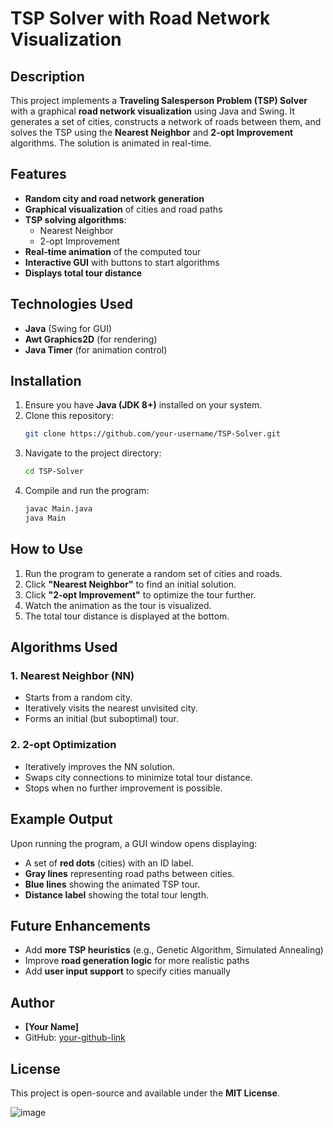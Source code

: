 # TSP Solver with Road Network Visualization

## Description
This project implements a **Traveling Salesperson Problem (TSP) Solver** with a graphical **road network visualization** using Java and Swing. It generates a set of cities, constructs a network of roads between them, and solves the TSP using the **Nearest Neighbor** and **2-opt Improvement** algorithms. The solution is animated in real-time.

## Features
- **Random city and road network generation**
- **Graphical visualization** of cities and road paths
- **TSP solving algorithms**:
  - Nearest Neighbor
  - 2-opt Improvement
- **Real-time animation** of the computed tour
- **Interactive GUI** with buttons to start algorithms
- **Displays total tour distance**

## Technologies Used
- **Java** (Swing for GUI)
- **Awt Graphics2D** (for rendering)
- **Java Timer** (for animation control)

## Installation
1. Ensure you have **Java (JDK 8+)** installed on your system.
2. Clone this repository:
   ```sh
   git clone https://github.com/your-username/TSP-Solver.git
   ```
3. Navigate to the project directory:
   ```sh
   cd TSP-Solver
   ```
4. Compile and run the program:
   ```sh
   javac Main.java
   java Main
   ```

## How to Use
1. Run the program to generate a random set of cities and roads.
2. Click **"Nearest Neighbor"** to find an initial solution.
3. Click **"2-opt Improvement"** to optimize the tour further.
4. Watch the animation as the tour is visualized.
5. The total tour distance is displayed at the bottom.

## Algorithms Used
### 1. Nearest Neighbor (NN)
- Starts from a random city.
- Iteratively visits the nearest unvisited city.
- Forms an initial (but suboptimal) tour.

### 2. 2-opt Optimization
- Iteratively improves the NN solution.
- Swaps city connections to minimize total tour distance.
- Stops when no further improvement is possible.

## Example Output
Upon running the program, a GUI window opens displaying:
- A set of **red dots** (cities) with an ID label.
- **Gray lines** representing road paths between cities.
- **Blue lines** showing the animated TSP tour.
- **Distance label** showing the total tour length.

## Future Enhancements
- Add **more TSP heuristics** (e.g., Genetic Algorithm, Simulated Annealing)
- Improve **road generation logic** for more realistic paths
- Add **user input support** to specify cities manually

## Author
- **[Your Name]**
- GitHub: [your-github-link](https://github.com/your-username)

## License
This project is open-source and available under the **MIT License**.

![image](https://github.com/user-attachments/assets/1f27654a-a1f3-49da-af2f-f9b1f9128781)
